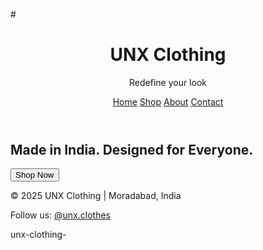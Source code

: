 #<!DOCTYPE html>
<html lang="en">
<head>
  <meta charset="UTF-8">
  <meta name="viewport" content="width=device-width, initial-scale=1.0">
  <title>UNX Clothing | Redefine your look</title>
  <link rel="stylesheet" href="style.css">
</head>
<body>
  <header>
    <h1>UNX Clothing</h1>
    <p>Redefine your look</p>
    <nav>
      <a href="#">Home</a>
      <a href="#">Shop</a>
      <a href="#">About</a>
      <a href="#">Contact</a>
    </nav>
  </header>

  <section class="hero">
    <h2>Made in India. Designed for Everyone.</h2>
    <button>Shop Now</button>
  </section>

  <footer>
    <p>© 2025 UNX Clothing | Moradabad, India</p>
    <p>Follow us: <a href="https://instagram.com/unx.clothes">@unx.clothes</a></p>
  </footer>
</body>
</html> unx-clothing-
